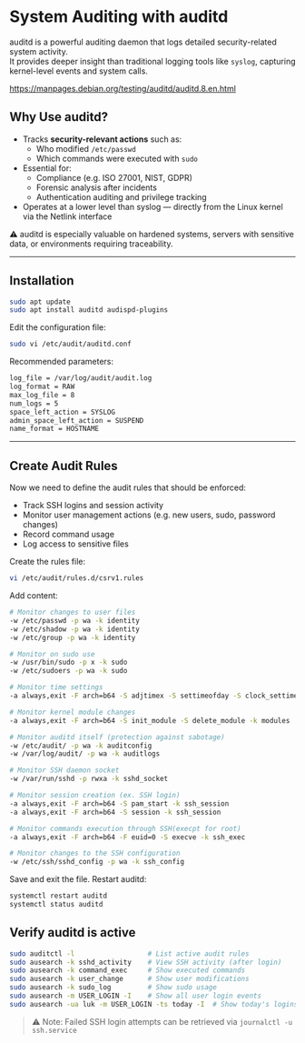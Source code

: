 # System Auditing with auditd
auditd is a powerful auditing daemon that logs detailed security-related system activity.  
It provides deeper insight than traditional logging tools like `syslog`, capturing kernel-level events and system calls.

https://manpages.debian.org/testing/auditd/auditd.8.en.html

## Why Use auditd?
- Tracks **security-relevant actions** such as:
  - Who modified `/etc/passwd`
  - Which commands were executed with `sudo`
- Essential for:
  - Compliance (e.g. ISO 27001, NIST, GDPR)
  - Forensic analysis after incidents
  - Authentication auditing and privilege tracking
- Operates at a lower level than syslog — directly from the Linux kernel via the Netlink interface

⚠️ auditd is especially valuable on hardened systems, servers with sensitive data, or environments requiring traceability.

---

## Installation
```bash
sudo apt update
sudo apt install auditd audispd-plugins
```
Edit the configuration file:
```bash
sudo vi /etc/audit/auditd.conf
```
Recommended parameters:
```bash
log_file = /var/log/audit/audit.log
log_format = RAW
max_log_file = 8
num_logs = 5
space_left_action = SYSLOG
admin_space_left_action = SUSPEND
name_format = HOSTNAME
```

---

## Create Audit Rules
Now we need to define the audit rules that should be enforced:
- Track SSH logins and session activity
- Monitor user management actions (e.g. new users, sudo, password changes)
- Record command usage
- Log access to sensitive files

Create the rules file:
```bash
vi /etc/audit/rules.d/csrv1.rules
```
Add content:
```bash
# Monitor changes to user files
-w /etc/passwd -p wa -k identity
-w /etc/shadow -p wa -k identity
-w /etc/group -p wa -k identity

# Monitor on sudo use
-w /usr/bin/sudo -p x -k sudo
-w /etc/sudoers -p wa -k sudo

# Monitor time settings
-a always,exit -F arch=b64 -S adjtimex -S settimeofday -S clock_settime -k time-change

# Monitor kernel module changes
-a always,exit -F arch=b64 -S init_module -S delete_module -k modules

# Monitor auditd itself (protection against sabotage)
-w /etc/audit/ -p wa -k auditconfig
-w /var/log/audit/ -p wa -k auditlogs

# Monitor SSH daemon socket
-w /var/run/sshd -p rwxa -k sshd_socket

# Monitor session creation (ex. SSH login)
-a always,exit -F arch=b64 -S pam_start -k ssh_session
-a always,exit -F arch=b64 -S session -k ssh_session

# Monitor commands execution through SSH(execpt for root)
-a always,exit -F arch=b64 -F euid=0 -S execve -k ssh_exec

# Monitor changes to the SSH configuration
-w /etc/ssh/sshd_config -p wa -k ssh_config
```
Save and exit the file.
Restart auditd:
```bash
systemctl restart auditd
systemctl status auditd
```

## Verify auditd is active
```bash
sudo auditctl -l                  # List active audit rules
sudo ausearch -k sshd_activity    # View SSH activity (after login)
sudo ausearch -k command_exec     # Show executed commands
sudo ausearch -k user_change      # Show user modifications
sudo ausearch -k sudo_log         # Show sudo usage
sudo ausearch -m USER_LOGIN -I    # Show all user login events
sudo ausearch -ua luk -m USER_LOGIN -ts today -I  # Show today's logins for user 'luk'
```
> ⚠️ Note: Failed SSH login attempts can be retrieved via `journalctl -u ssh.service`

